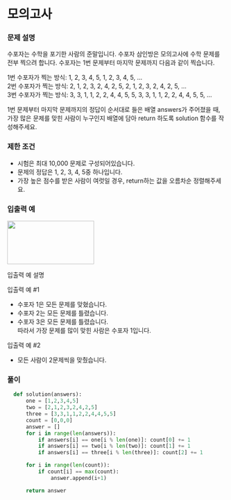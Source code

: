 # 모의고사

### 문제 설명
수포자는 수학을 포기한 사람의 준말입니다. 수포자 삼인방은 모의고사에 수학 문제를 전부 찍으려 합니다. 수포자는 1번 문제부터 마지막 문제까지 다음과 같이 찍습니다.                   
              
1번 수포자가 찍는 방식: 1, 2, 3, 4, 5, 1, 2, 3, 4, 5, ...                  
2번 수포자가 찍는 방식: 2, 1, 2, 3, 2, 4, 2, 5, 2, 1, 2, 3, 2, 4, 2, 5, ...             
3번 수포자가 찍는 방식: 3, 3, 1, 1, 2, 2, 4, 4, 5, 5, 3, 3, 1, 1, 2, 2, 4, 4, 5, 5, ...           
                   
1번 문제부터 마지막 문제까지의 정답이 순서대로 들은 배열 answers가 주어졌을 때, 가장 많은 문제를 맞힌 사람이 누구인지 배열에 담아 return 하도록 solution 함수를 작성해주세요.          

### 제한 조건
+ 시험은 최대 10,000 문제로 구성되어있습니다.
+ 문제의 정답은 1, 2, 3, 4, 5중 하나입니다.
+ 가장 높은 점수를 받은 사람이 여럿일 경우, return하는 값을 오름차순 정렬해주세요.

### 입출력 예
<img src=https://user-images.githubusercontent.com/63505110/130459342-83cfc155-4f97-4898-9dab-4cb0aa3f3ae2.GIF width = 200 height = 100>



입출력 예 설명        
                
입출력 예 #1           
        
+ 수포자 1은 모든 문제를 맞혔습니다.
+ 수포자 2는 모든 문제를 틀렸습니다.
+ 수포자 3은 모든 문제를 틀렸습니다.           
따라서 가장 문제를 많이 맞힌 사람은 수포자 1입니다.        
             
입출력 예 #2           

+ 모든 사람이 2문제씩을 맞췄습니다.

### 풀이
  ```python
    def solution(answers):
        one = [1,2,3,4,5]
        two = [2,1,2,3,2,4,2,5]
        three = [3,3,1,1,2,2,4,4,5,5]
        count = [0,0,0]
        answer = []
        for i in range(len(answers)):
            if answers[i] == one[i % len(one)]: count[0] += 1
            if answers[i] == two[i % len(two)]: count[1] += 1
            if answers[i] == three[i % len(three)]: count[2] += 1

        for i in range(len(count)):
            if count[i] == max(count):
                answer.append(i+1)

        return answer
 ```
